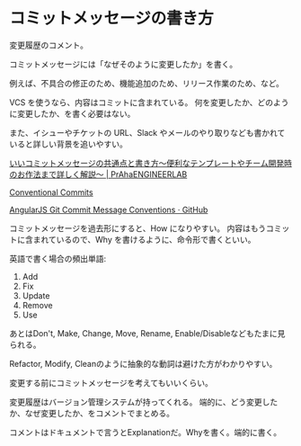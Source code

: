 # コミットメッセージの書き方

変更履歴のコメント。

コミットメッセージには「なぜそのように変更したか」を書く。

例えば、不具合の修正のため、機能追加のため、リリース作業のため、など。

VCS を使うなら、内容はコミットに含まれている。
何を変更したか、どのように変更したか、を書く必要はない。

また、イシューやチケットの URL、Slack やメールのやり取りなども書かれていると詳しい背景を追いやすい。

[いいコミットメッセージの共通点と書き方〜便利なテンプレートやチーム開発時のお作法まで詳しく解説〜 | PrAhaENGINEERLAB](https://www.praha-inc.com/lab/posts/commit-message)

[Conventional Commits](https://www.conventionalcommits.org/ja/v1.0.0/)

[AngularJS Git Commit Message Conventions · GitHub](https://gist.github.com/stephenparish/9941e89d80e2bc58a153)

コミットメッセージを過去形にすると、How になりやすい。
内容はもうコミットに含まれているので、Why を書けるように、命令形で書くといい。

英語で書く場合の頻出単語:

1. Add
2. Fix
3. Update
4. Remove
5. Use

あとはDon't, Make, Change, Move, Rename, Enable/Disableなどもたまに見られる。

Refactor, Modify, Cleanのように抽象的な動詞は避けた方がわかりやすい。

変更する前にコミットメッセージを考えてもいいくらい。

変更履歴はバージョン管理システムが持ってくれる。
端的に、どう変更したか、なぜ変更したか、をコメントでまとめる。

コメントはドキュメントで言うとExplanationだ。Whyを書く。端的に書く。
